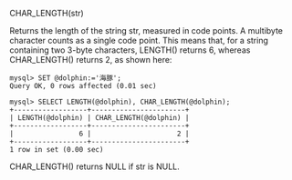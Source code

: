 CHAR_LENGTH(str)

Returns the length of the string str, measured in code points. A
multibyte character counts as a single code point. This means
that, for a string containing two 3-byte characters,
LENGTH() returns 6, whereas CHAR_LENGTH() returns 2, as shown here:

```
mysql> SET @dolphin:='海豚';
Query OK, 0 rows affected (0.01 sec)

mysql> SELECT LENGTH(@dolphin), CHAR_LENGTH(@dolphin);
+------------------+-----------------------+
| LENGTH(@dolphin) | CHAR_LENGTH(@dolphin) |
+------------------+-----------------------+
|                6 |                     2 |
+------------------+-----------------------+
1 row in set (0.00 sec)
```

CHAR_LENGTH() returns NULL if str is NULL.

